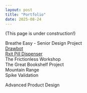 ```yaml
---
layout: post
title: "Portfolio"
date: 2025-08-24
---
```

(This page is under construction!)

Breathe Easy - Senior Design Project <br>
[Drawbot](https://www.danmiltenberger.com/drawbot/) <br>
[Rxit Pill Dispenser](https://www.danmiltenberger.com/Rxit_pill_dispenser/)<br>
The Frictionless Workshop <br>
The Great Bookshelf Project <br>
Mountain Range <br>
Spike Validation <br>

Advanced Product Design <br>